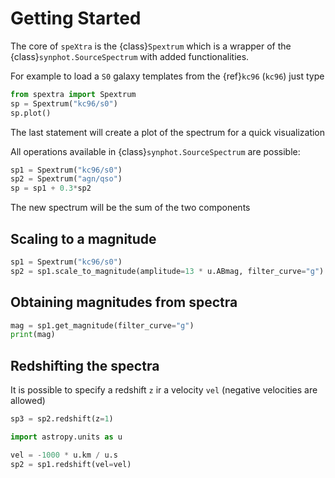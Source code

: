 # Getting Started

The core of `speXtra` is the {class}`Spextrum` which is a wrapper of the {class}`synphot.SourceSpectrum`
with added functionalities.

For example to load a `S0` galaxy templates from the  {ref}`kc96` (`kc96`) just type

```python
from spextra import Spextrum
sp = Spextrum("kc96/s0")
sp.plot()
```

The last statement will create a plot of the spectrum for a quick visualization

All operations available in   {class}`synphot.SourceSpectrum` are possible:

```python
sp1 = Spextrum("kc96/s0")
sp2 = Spextrum("agn/qso")
sp = sp1 + 0.3*sp2
```

The new spectrum will be the sum of the two components

## Scaling to a magnitude

```python
sp1 = Spextrum("kc96/s0")
sp2 = sp1.scale_to_magnitude(amplitude=13 * u.ABmag, filter_curve="g")
```

## Obtaining magnitudes from spectra

```python
mag = sp1.get_magnitude(filter_curve="g")
print(mag)
```

## Redshifting the spectra

It is possible to specify a redshift `z` ir a velocity `vel` (negative velocities are allowed)

```python
sp3 = sp2.redshift(z=1)

import astropy.units as u

vel = -1000 * u.km / u.s
sp2 = sp1.redshift(vel=vel)
```
